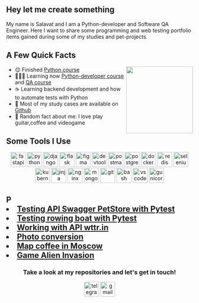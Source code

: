 <h2>Hey let me create something</h2>
<p> My name is Salavat and I am a Python-developer and Software QA Engineer. Here I want to share some programming and web testing portfolio items gained during some of my studies and pet-projects.</p> 

<h2>A Few Quick Facts</h2>
<img align="right" src="https://media.tenor.com/RM7n7ozESdAAAAAj/luigi-yapping-luigi.gif" height="180">
<ul>
<li> 😌 Finished <a href="https://stepik.org/certificate/a2d9d8d8c3e3ae623dad53dea734566e377d4c51.png?resolution=low">Python course</a> </li>
<li> 👩🏻‍💻 Learning now <a href="https://dvmn.org/modules/">Python-developer course</a> and <a href="https://stepik.org/course/171826/info">QA course</a></li>
<li> ☕ Learning backend development and how to automate tests with Python</li>
<li> 📖 Most of my study cases are available on <a href="https://github.com/Stushor">Github</a></li> </li>
<li> 🧣 Random fact about me: I love play guitar,coffee  and  videogame</li>
</ul>
<h2>Some Tools I Use</h2>
<p align="center">
<img src="https://avatars.githubusercontent.com/u/156354296?s=200&v=4" title="fastapi" alt="fastapi" width="40" height="40"/>
<img src="https://149860134.v2.pressablecdn.com/wp-content/uploads/pythoned.png" title="python" alt="python" width="40" height="40"/>
<img src="https://e7.pngegg.com/pngimages/10/113/png-clipart-django-web-development-web-framework-python-software-framework-django-text-trademark.png" title="django" alt="django" width="40" height="40"/>
<img src="https://e7.pngegg.com/pngimages/939/2/png-clipart-flask-python-web-framework-representational-state-transfer-software-framework-flask-python-web-application-django.png" title="flask" alt="flask" width="40" height="40"/>
<img src="https://cdn.jsdelivr.net/gh/devicons/devicon/icons/figma/figma-original.svg" title="figma" alt="figma" width="40" height="40"/>
<img src="https://d33wubrfki0l68.cloudfront.net/38b5c953a4667366685d55db55d057c86db1fc54/a0fdc/static/acae6b24d940347661ca901ea07f47c1/chrome-dev-logo-icon.png" title="devtools" alt="devtools" width="40" height="40"/>
<img src="https://www.svgrepo.com/show/354202/postman-icon.svg" title="postman" alt="postman" width="40" height="40"/>
<img src="https://www.cleo.com/sites/default/files/2023-12/postgresql-logo.png" title="postgresql" alt="postgresql" width="40" height="40"/>
<img src="https://miro.medium.com/v2/resize:fit:770/1*2QYim4bJ9LyO1pziQNJXMA.jpeg" title="docker" alt="docker" width="40" height="40"/>
<img src="https://encrypted-tbn0.gstatic.com/images?q=tbn:ANd9GcTnIEQrdZVuEcJ6W9RTr2hmjDGn8hfplEO4JQ&s" title="redis" alt="redis" width="40" height="40"/>
<img src="https://encrypted-tbn0.gstatic.com/images?q=tbn:ANd9GcSgInjzwY70ZDQVolPF6kpT0rkbnlYXNthQRg&s" title="selenium" alt="selenium" width="40" height="40"/>
<img src="https://encrypted-tbn0.gstatic.com/images?q=tbn:ANd9GcQoTQsp-RZz1pun27QgcQGI8ew4pGLjJhvJKw&s" title="kubernetes" alt="kubernetes" width="40" height="40"/>
<img src="https://quintagroup.com/cms/python/images/jinja2.png/@@images/919c2c3d-5b4e-4650-943a-b0df263f851b.png" title="jinja" alt="jinja" width="40" height="40"/>
<img src="https://ahmadalli.gallerycdn.vsassets.io/extensions/ahmadalli/vscode-nginx-conf/0.3.5/1711059993560/Microsoft.VisualStudio.Services.Icons.Default" title="nginx" alt="nginx" width="40" height="40"/>
<img src="https://cdn.jsdelivr.net/gh/devicons/devicon/icons/mongodb/mongodb-original.svg" title="mongodb" alt="mongodb" width="40" height="40"/>
<img src="https://cdn.jsdelivr.net/gh/devicons/devicon/icons/git/git-original.svg" title="git" alt="git" width="40" height="40"/>
<img src="https://upload.wikimedia.org/wikipedia/commons/thumb/4/4b/Bash_Logo_Colored.svg/1024px-Bash_Logo_Colored.svg.png?20180723054350" title="bash" alt="bash" width="40" height="40"/>
<img src="https://cdn.jsdelivr.net/gh/devicons/devicon/icons/vscode/vscode-original.svg" title="vscode" alt="vscode" width="40" height="40"/>
<img src="https://static-00.iconduck.com/assets.00/gunicorn-icon-2048x1245-14wjcllu.png" title="gunicorn" alt="gunicorn" width="40" height="40"/>
</p>
</p>
<h2>P
<li> <a href="https://github.com/Stushor/Test_Swagger">Testing API Swagger PetStore with Pytest</a> </li>
<li> <a href="https://github.com/Stushor/Test_Rowing_Boat">Testing rowing boat with Pytest</a> </li>
<li> <a href="https://github.com/Stushor/weather_API">Working with API wttr.in</a></li>
<li> <a href="https://github.com/Stushor/PhotoMonro">Photo conversion</a></li>
<li> <a href="https://github.com/Stushor/Map_Coffee_In_Moscow">Map coffee in Moscow</a></li> </li>
<li> <a href="https://github.com/Stushor/Alien_Invasion">Game Alien Invasion</a></li>
</ul>
<h3 align="center"> Take a look at my repositories and let's get in touch! </h3>
<p align="center">
<a href= "https://t.me/Minori_re"><img src="https://img.icons8.com/?size=512&id=63306&format=png" width="40" height="40" alt="telegram"/></a>
<a href= "mailto:busines.stushor.jap@gmail.com"><img src="https://img.icons8.com/?size=512&id=P7UIlhbpWzZm&format=png" width="40" height="40" alt="gmail"/></a>
</p>
